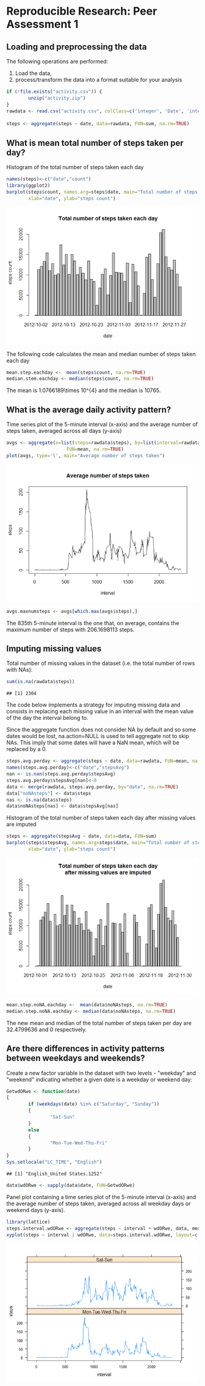 # Reproducible Research: Peer Assessment 1


## Loading and preprocessing the data

The following operations are performed:  
1.  Load the data,  
2.  process/transform the data into a format suitable for your analysis  


```r
if (!file.exists("activity.csv")) {
        unzip("activity.zip")
}
rawdata <- read.csv("activity.csv", colClass=c('integer', 'Date', 'integer'))

steps <- aggregate(steps ~ date, data=rawdata, FUN=sum, na.rm=TRUE)
```


## What is mean total number of steps taken per day?

Histogram of the total number of steps taken each day  

```r
names(steps)<-c("date","count")
library(ggplot2)
barplot(steps$count, names.arg=steps$date, main="Total number of steps taken each day",
        xlab="date", ylab="steps count")
```

![](PA1_template_files/figure-html/unnamed-chunk-2-1.png)<!-- -->

The following code calculates the mean and median number of steps taken each day  

```r
mean.step.eachday <-  mean(steps$count, na.rm=TRUE)
median.stem.eachday <- median(steps$count, na.rm=TRUE)
```

The mean is 1.0766189\times 10^{4} and the median is 10765.  

## What is the average daily activity pattern?

Time series plot of the 5-minute interval (x-axis) and the average number of steps taken, averaged across all days (y-axis)

```r
avgs <- aggregate(x=list(steps=rawdata$steps), by=list(interval=rawdata$interval),
                      FUN=mean, na.rm=TRUE)
plot(avgs, type='l', main="Average number of steps taken")
```

![](PA1_template_files/figure-html/unnamed-chunk-4-1.png)<!-- -->

```r
avgs.maxnumsteps <- avgs[which.max(avgs$steps),]
```

The 835th 5-minute interval is the one that, on average, contains the maximum number of steps with 206.1698113 steps.

## Imputing missing values

Total number of missing values in the dataset (i.e. the total number of rows with NAs):

```r
sum(is.na(rawdata$steps))
```

```
## [1] 2304
```

The code below implements  a strategy for imputing missing data and consists in replacing each missing value in an interval with the mean value of the day the interval belong to.  

Since the aggregate function does not consider NA by default and so some dates would be lost, na.action=NULL is used to tell aggregate not to skip NAs. This imply that some dates will have a NaN mean, which will be replaced by a 0.  


```r
steps.avg.perday <- aggregate(steps ~ date, data=rawdata, FUN=mean, na.rm=TRUE, na.action=NULL) 
names(steps.avg.perday)<-c("date","stepsAvg")
nan <- is.nan(steps.avg.perday$stepsAvg)
steps.avg.perday$stepsAvg[nan]<-0
data <- merge(rawdata, steps.avg.perday, by="date", na.rm=TRUE)
data["noNAsteps"] <- data$steps
nas <- is.na(data$steps)
data$noNAsteps[nas] <- data$stepsAvg[nas]
```
Histogram of the total number of steps taken each day after missing values are imputed

```r
steps <- aggregate(stepsAvg ~ date, data=data, FUN=sum)
barplot(steps$stepsAvg, names.arg=steps$date, main="Total number of steps taken each day\nafter missing values are imputed",
        xlab="date", ylab="steps count")
```

![](PA1_template_files/figure-html/unnamed-chunk-7-1.png)<!-- -->

```r
mean.step.noNA.eachday <-  mean(data$noNAsteps, na.rm=TRUE)
median.step.noNA.eachday <- median(data$noNAsteps, na.rm=TRUE)
```

The new mean and median of the total number of steps taken per day are 32.4799636 and 0 respectively.  

## Are there differences in activity patterns between weekdays and weekends?

Create a new factor variable in the dataset with two levels - "weekday" and "weekend" indicating whether a given date is a weekday or weekend day:

```r
GetwdORwe <- function(date) 
{
        if (weekdays(date) %in% c("Saturday", "Sunday")) 
        {
                "Sat-Sun"
        }
        else 
        {
                "Mon-Tue-Wed-Thu-Fri"
        }
}
Sys.setlocale("LC_TIME", "English")
```

```
## [1] "English_United States.1252"
```

```r
data$wdORwe <- sapply(data$date, FUN=GetwdORwe)
```

Panel plot containing a time series plot of the 5-minute interval (x-axis) and the average number of steps taken, averaged across all weekday days or weekend days (y-axis). 


```r
library(lattice)
steps.interval.wdORwe <- aggregate(steps ~ interval + wdORwe, data, mean)
xyplot(steps ~ interval | wdORwe, data=steps.interval.wdORwe, layout=c(1,2), type='l')
```

![](PA1_template_files/figure-html/unnamed-chunk-9-1.png)<!-- -->

